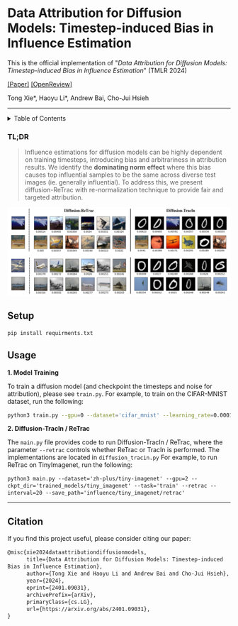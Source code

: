 # Data Attribution for Diffusion Models: Timestep-induced Bias in Influence Estimation

This is the official implementation of "_Data Attribution for Diffusion Models: Timestep-induced Bias in Influence Estimation_" (TMLR 2024)

[[Paper]](https://arxiv.org/abs/2401.09031)  [[OpenReview]](https://openreview.net/forum?id=P3Lyun7CZs)

Tong Xie*, Haoyu Li*, Andrew Bai, Cho-Jui Hsieh

---

<!-- TABLE OF CONTENTS -->
<details>
  <summary>Table of Contents</summary>
  <ol>
    <li>
      <a href="#tldr">TL;DR</a>
    <li>
      <a href="#requirements">Requirements</a>
    <li>
      <a href="#usage">Usage</a>
  <ol>
</details>




<a name="tldr"></a>
<!-- GETTING STARTED -->
### TL;DR

> Influence estimations for diffusion models can be highly dependent on training timesteps, introducing bias
and arbitrariness in attribution results. We identify the **dominating norm effect** where this bias causes top
influential samples to be the same across diverse test images (ie. generally influential). To address this,
we present diffusion-ReTrac with re-normalization technique to provide fair and targeted attribution.

<p align="center">
  <img width="900" alt="image" src="https://github.com/txie1/diffusion-ReTrac/blob/main/assets/cifar_mnist.png">
</p>



<a name="requirements"></a>
## Setup
```bash
pip install requirments.txt
```


<a name="usage"></a>
## Usage

**1. Model Training** 

To train a diffusion model (and checkpoint the timesteps and noise for attribution), please see `train.py`.  For example, to train on the CIFAR-MNIST dataset, run the following:

```bash
python3 train.py --gpu=0 --dataset='cifar_mnist' --learning_rate=0.0001 --num_epochs=500 --save_model_epoch=50 --train_batch_size=32 --resolution=32 --output_dir='trained_models/cifar_mnist' --samples_dir='trained_outputs/cifar_mnist' --loss_logs_dir="training_logs/cifar_mnist"
```

**2. Diffusion-TracIn / ReTrac**

The `main.py` file provides code to run Diffusion-TracIn / ReTrac, where the parameter `--retrac` controls whether ReTrac or TracIn is performed. The implementations are located in `diffusion_tracin.py` For example, to run ReTrac on TinyImagenet, run the following:
```base
python3 main.py --dataset='zh-plus/tiny-imagenet' --gpu=2 --ckpt_dir='trained_models/tiny_imagenet' --task='train' --retrac --interval=20 --save_path='influence/tiny_imagenet/retrac'
```

---

## Citation
If you find this project useful, please consider citing our paper:

```
@misc{xie2024dataattributiondiffusionmodels,
      title={Data Attribution for Diffusion Models: Timestep-induced Bias in Influence Estimation}, 
      author={Tong Xie and Haoyu Li and Andrew Bai and Cho-Jui Hsieh},
      year={2024},
      eprint={2401.09031},
      archivePrefix={arXiv},
      primaryClass={cs.LG},
      url={https://arxiv.org/abs/2401.09031}, 
}
```

